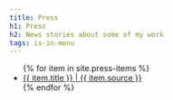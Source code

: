 ```yaml
---
title: Press
h1: Press
h2: News stories about some of my work
tags: is-in-menu
---
```

<ul>
  {% for item in site.press-items %}
    <li>
      <a href="{{ item.link }}" target="_blank" rel="noreferrer">{{ item.title }} | {{ item.source }}</a>
    </li>
  {% endfor %}
</ul>